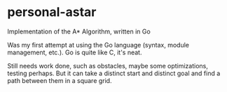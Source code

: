 # personal-astar
Implementation of the A* Algorithm, written in Go

Was my first attempt at using the Go language (syntax, module management, etc.). Go is quite like C, it's neat.

Still needs work done, such as obstacles, maybe some optimizations, testing perhaps. But it can take a
distinct start and distinct goal and find a path between them in a square grid.
